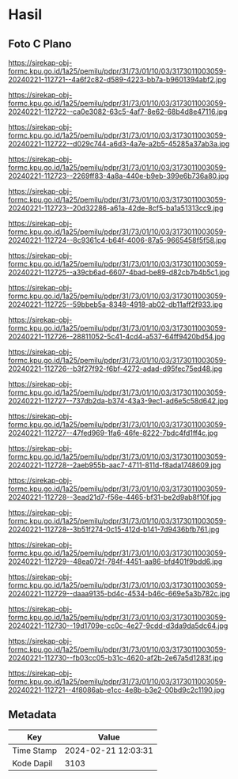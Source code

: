 # Hasil

## Foto C Plano

https://sirekap-obj-formc.kpu.go.id/1a25/pemilu/pdpr/31/73/01/10/03/3173011003059-20240221-112721--4a6f2c82-d589-4223-bb7a-b9601394abf2.jpg

https://sirekap-obj-formc.kpu.go.id/1a25/pemilu/pdpr/31/73/01/10/03/3173011003059-20240221-112722--ca0e3082-63c5-4af7-8e62-68b4d8e47116.jpg

https://sirekap-obj-formc.kpu.go.id/1a25/pemilu/pdpr/31/73/01/10/03/3173011003059-20240221-112722--d029c744-a6d3-4a7e-a2b5-45285a37ab3a.jpg

https://sirekap-obj-formc.kpu.go.id/1a25/pemilu/pdpr/31/73/01/10/03/3173011003059-20240221-112723--2269ff83-4a8a-440e-b9eb-399e6b736a80.jpg

https://sirekap-obj-formc.kpu.go.id/1a25/pemilu/pdpr/31/73/01/10/03/3173011003059-20240221-112723--20d32286-a61a-42de-8cf5-ba1a51313cc9.jpg

https://sirekap-obj-formc.kpu.go.id/1a25/pemilu/pdpr/31/73/01/10/03/3173011003059-20240221-112724--8c9361c4-b64f-4006-87a5-9665458f5f58.jpg

https://sirekap-obj-formc.kpu.go.id/1a25/pemilu/pdpr/31/73/01/10/03/3173011003059-20240221-112725--a39cb6ad-6607-4bad-be89-d82cb7b4b5c1.jpg

https://sirekap-obj-formc.kpu.go.id/1a25/pemilu/pdpr/31/73/01/10/03/3173011003059-20240221-112725--59bbeb5a-8348-4918-ab02-db11aff2f933.jpg

https://sirekap-obj-formc.kpu.go.id/1a25/pemilu/pdpr/31/73/01/10/03/3173011003059-20240221-112726--28811052-5c41-4cd4-a537-64ff9420bd54.jpg

https://sirekap-obj-formc.kpu.go.id/1a25/pemilu/pdpr/31/73/01/10/03/3173011003059-20240221-112726--b3f27f92-f6bf-4272-adad-d95fec75ed48.jpg

https://sirekap-obj-formc.kpu.go.id/1a25/pemilu/pdpr/31/73/01/10/03/3173011003059-20240221-112727--737db2da-b374-43a3-9ec1-ad6e5c58d642.jpg

https://sirekap-obj-formc.kpu.go.id/1a25/pemilu/pdpr/31/73/01/10/03/3173011003059-20240221-112727--47fed969-1fa6-46fe-8222-7bdc4fd1ff4c.jpg

https://sirekap-obj-formc.kpu.go.id/1a25/pemilu/pdpr/31/73/01/10/03/3173011003059-20240221-112728--2aeb955b-aac7-4711-811d-f8ada1748609.jpg

https://sirekap-obj-formc.kpu.go.id/1a25/pemilu/pdpr/31/73/01/10/03/3173011003059-20240221-112728--3ead21d7-f56e-4465-bf31-be2d9ab8f10f.jpg

https://sirekap-obj-formc.kpu.go.id/1a25/pemilu/pdpr/31/73/01/10/03/3173011003059-20240221-112728--3b51f274-0c15-412d-b141-7d9436bfb761.jpg

https://sirekap-obj-formc.kpu.go.id/1a25/pemilu/pdpr/31/73/01/10/03/3173011003059-20240221-112729--48ea072f-784f-4451-aa86-bfd401f9bdd6.jpg

https://sirekap-obj-formc.kpu.go.id/1a25/pemilu/pdpr/31/73/01/10/03/3173011003059-20240221-112729--daaa9135-bd4c-4534-b46c-669e5a3b782c.jpg

https://sirekap-obj-formc.kpu.go.id/1a25/pemilu/pdpr/31/73/01/10/03/3173011003059-20240221-112730--19d1709e-cc0c-4e27-9cdd-d3da9da5dc64.jpg

https://sirekap-obj-formc.kpu.go.id/1a25/pemilu/pdpr/31/73/01/10/03/3173011003059-20240221-112730--fb03cc05-b31c-4620-af2b-2e67a5d1283f.jpg

https://sirekap-obj-formc.kpu.go.id/1a25/pemilu/pdpr/31/73/01/10/03/3173011003059-20240221-112721--4f8086ab-e1cc-4e8b-b3e2-00bd9c2c1190.jpg


## Metadata

| Key        | Value               |
| ---------- | ------------------- |
| Time Stamp | 2024-02-21 12:03:31 |
| Kode Dapil | 3103                |



